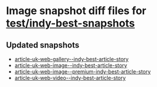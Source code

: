 # Image snapshot diff files for [test/indy-best-snapshots](https://github.com/brightsitesconsulting/indy-pwamp/pull/1837)

## Updated snapshots
- [article-uk-web-gallery--indy-best-article-story](./article-uk-web-gallery--indy-best-article-story)
- [article-uk-web-image--indy-best-article-story](./article-uk-web-image--indy-best-article-story)
- [article-uk-web-image--premium-indy-best-article-story](./article-uk-web-image--premium-indy-best-article-story)
- [article-uk-web-video--indy-best-article-story](./article-uk-web-video--indy-best-article-story)
